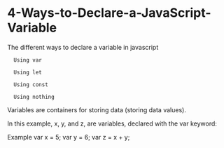 # 4-Ways-to-Declare-a-JavaScript-Variable

The different ways to declare a variable in javascript


      Using var
      
      Using let
      
      Using const
      
      Using nothing
Variables are containers for storing data (storing data values).

In this example, x, y, and z, are variables, declared with the var keyword:

Example
var x = 5;
var y = 6;
var z = x + y;
